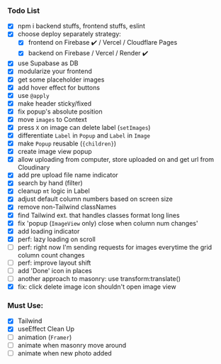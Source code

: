 ### Todo List

- [x] npm i backend stuffs, frontend stuffs, eslint
- [x] choose deploy separately strategy:
  - [x] frontend on Firebase ✔️ / Vercel / Cloudflare Pages
  - [x] backend on Firebase / Vercel / Render ✔️
- [x] use Supabase as DB
- [x] modularize your frontend
- [x] get some placeholder images
- [x] add hover effect for buttons
- [x] use `@apply`
- [x] make header sticky/fixed
- [x] fix popup's absolute position
- [x] move `images` to Context
- [x] press `X` on image can delete label (`setImages`)
- [x] differentiate `Label` in `Popup` and `Label` in `Image`
- [x] make `Popup` reusable (`{children}`)
- [x] create image view popup
- [x] allow uploading from computer, store uploaded on and get url from Cloudinary
- [x] add pre upload file name indicator
- [x] search by hand (filter)
- [x] cleanup `mt` logic in Label
- [x] adjust default column numbers based on screen size
- [x] remove non-Tailwind classNames
- [x] find Tailwind ext. that handles classes format long lines
- [x] fix 'popup (`ImageView` only) close when column num changes'
- [x] add loading indicator
- [x] perf: lazy loading on scroll
- [ ] perf: right now I'm sending requests for images everytime the grid column count changes
- [ ] perf: improve layout shift
- [ ] add 'Done' icon in places
- [ ] another approach to masonry: use transform:translate()
- [x] fix: click delete image icon shouldn't open image view

### Must Use:

- [x] Tailwind
- [x] useEffect Clean Up
- [ ] animation (`Framer`)
- [ ] animate when masonry move around
- [ ] animate when new photo added
